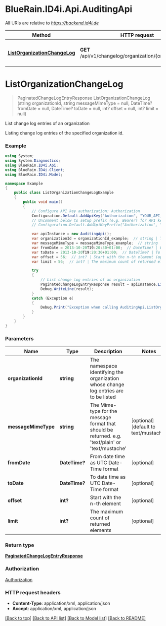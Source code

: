 # BlueRain.ID4i.Api.AuditingApi

All URIs are relative to *https://backend.id4i.de*

Method | HTTP request | Description
------------- | ------------- | -------------
[**ListOrganizationChangeLog**](AuditingApi.md#listorganizationchangelog) | **GET** /api/v1/changelog/organization/{organizationId}/ | List change log entries of an organization


<a name="listorganizationchangelog"></a>
# **ListOrganizationChangeLog**
> PaginatedChangeLogEntryResponse ListOrganizationChangeLog (string organizationId, string messageMimeType = null, DateTime? fromDate = null, DateTime? toDate = null, int? offset = null, int? limit = null)

List change log entries of an organization

Listing change log entries of the specified organization id.

### Example
```csharp
using System;
using System.Diagnostics;
using BlueRain.ID4i.Api;
using BlueRain.ID4i.Client;
using BlueRain.ID4i.Model;

namespace Example
{
    public class ListOrganizationChangeLogExample
    {
        public void main()
        {
            // Configure API key authorization: Authorization
            Configuration.Default.AddApiKey("Authorization", "YOUR_API_KEY");
            // Uncomment below to setup prefix (e.g. Bearer) for API key, if needed
            // Configuration.Default.AddApiKeyPrefix("Authorization", "Bearer");

            var apiInstance = new AuditingApi();
            var organizationId = organizationId_example;  // string | The namespace identifying the organization whose change log entries are to be listed
            var messageMimeType = messageMimeType_example;  // string | The Mime-type for the message format that should be returned. e.g. 'text/plain' or 'text/mustache'  (optional)  (default to text/mustache)
            var fromDate = 2013-10-20T19:20:30+01:00;  // DateTime? | From date time as UTC Date-Time format (optional) 
            var toDate = 2013-10-20T19:20:30+01:00;  // DateTime? | To date time as UTC Date-Time format (optional) 
            var offset = 56;  // int? | Start with the n-th element (optional) 
            var limit = 56;  // int? | The maximum count of returned elements (optional) 

            try
            {
                // List change log entries of an organization
                PaginatedChangeLogEntryResponse result = apiInstance.ListOrganizationChangeLog(organizationId, messageMimeType, fromDate, toDate, offset, limit);
                Debug.WriteLine(result);
            }
            catch (Exception e)
            {
                Debug.Print("Exception when calling AuditingApi.ListOrganizationChangeLog: " + e.Message );
            }
        }
    }
}
```

### Parameters

Name | Type | Description  | Notes
------------- | ------------- | ------------- | -------------
 **organizationId** | **string**| The namespace identifying the organization whose change log entries are to be listed | 
 **messageMimeType** | **string**| The Mime-type for the message format that should be returned. e.g. &#39;text/plain&#39; or &#39;text/mustache&#39;  | [optional] [default to text/mustache]
 **fromDate** | **DateTime?**| From date time as UTC Date-Time format | [optional] 
 **toDate** | **DateTime?**| To date time as UTC Date-Time format | [optional] 
 **offset** | **int?**| Start with the n-th element | [optional] 
 **limit** | **int?**| The maximum count of returned elements | [optional] 

### Return type

[**PaginatedChangeLogEntryResponse**](PaginatedChangeLogEntryResponse.md)

### Authorization

[Authorization](../README.md#Authorization)

### HTTP request headers

 - **Content-Type**: application/xml, application/json
 - **Accept**: application/xml, application/json

[[Back to top]](#) [[Back to API list]](../README.md#documentation-for-api-endpoints) [[Back to Model list]](../README.md#documentation-for-models) [[Back to README]](../README.md)


